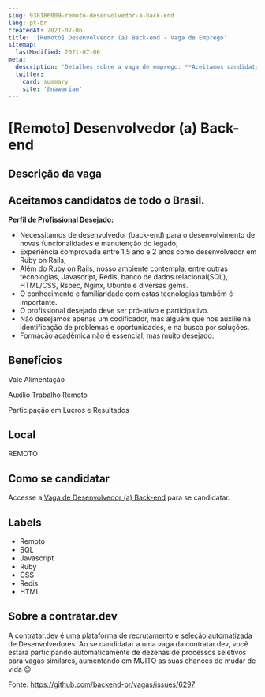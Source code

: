 ```yaml
---
slug: 938186009-remoto-desenvolvedor-a-back-end
lang: pt-br
createdAt: 2021-07-06
title: '[Remoto] Desenvolvedor (a) Back-end - Vaga de Emprego'
sitemap:
  lastModified: 2021-07-06
meta:
  description: 'Detalhes sobre a vaga de emprego: **Aceitamos candidatos de todo o Brasil.** ------------------------------------------   **Perfil de Profissional Desejado:** *  Necessitamos de desenvolvedor (back-end) para o desenvolvimento de novas funcionalidades e manutenção do legado; *  Experiência comprovada entre 1,5 ano e 2 anos como desenvolvedor em Ruby on Rails; *  Além do Ruby on Rails, nosso ambiente contempla, entre outras tecnologias, Javascript, Redis, banco de dados relacional(SQL), HTML/CSS, Rspec, Nginx, Ubuntu e diversas gems. *  O conhecimento e familiaridade com estas tecnologias também é importante. *  O profissional desejado deve ser pró-ativo e participativo. *  Não desejamos apenas um codificador, mas alguém que nos auxilie na identificação de problemas e oportunidades, e na busca por soluções. *  Formação acadêmica não é essencial, mas muito desejado. Benefícios ----------   Vale Alimentação   Auxílio Trabalho Remoto   Participação em Lucros e Resultados'
  twitter:
    card: summary
    site: '@nawarian'
---
```


# [Remoto] Desenvolvedor (a) Back-end

## Descrição da vaga 
**Aceitamos candidatos de todo o Brasil.**
------------------------------------------

  

**Perfil de Profissional Desejado:**

*   Necessitamos de desenvolvedor (back-end) para o desenvolvimento de novas funcionalidades e manutenção do legado;
*   Experiência comprovada entre 1,5 ano e 2 anos como desenvolvedor em Ruby on Rails;
*   Além do Ruby on Rails, nosso ambiente contempla, entre outras tecnologias, Javascript, Redis, banco de dados relacional(SQL), HTML/CSS, Rspec, Nginx, Ubuntu e diversas gems. 
*   O conhecimento e familiaridade com estas tecnologias também é importante.
*   O profissional desejado deve ser pró-ativo e participativo.
*   Não desejamos apenas um codificador, mas alguém que nos auxilie na identificação de problemas e oportunidades, e na busca por soluções.
*   Formação acadêmica não é essencial, mas muito desejado.

Benefícios
----------

  

Vale Alimentação

  

Auxílio Trabalho Remoto

  

Participação em Lucros e Resultados
## Local 
REMOTO 
## Como se candidatar 
Accesse a [Vaga de Desenvolvedor (a) Back-end](https://vaga.contratar.dev/apply/full/2eff36f5-a2b1-4666-b0b7-a4b9473ad96b) para se candidatar. 
## Labels 
* Remoto 
* SQL 
* Javascript 
* Ruby 
* CSS 
* Redis 
* HTML 
## Sobre a contratar.dev 
A contratar.dev é uma plataforma de recrutamento e seleção automatizada de Desenvolvedores. Ao se candidatar a uma vaga da contratar.dev, você estará participando automaticamente de dezenas de processos seletivos para vagas similares, aumentando em MUITO as suas chances de mudar de vida 😉 


Fonte: https://github.com/backend-br/vagas/issues/6297